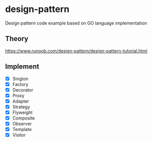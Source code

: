 # design-pattern
Design pattern code example based on GO language implementation

## Theory
https://www.runoob.com/design-pattern/design-pattern-tutorial.html

## Implement
- [x] Sington
- [x] Factory
- [x] Decorator
- [x] Proxy
- [x] Adapter
- [x] Strategy
- [x] Flyweight
- [x] Composite
- [x] Observer
- [x] Template
- [x] Visitor
